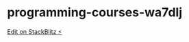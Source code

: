 # programming-courses-wa7dlj

[Edit on StackBlitz ⚡️](https://stackblitz.com/edit/programming-courses-wa7dlj)